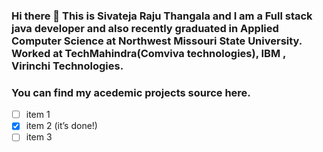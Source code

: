 ### Hi there 👋 This is Sivateja Raju Thangala and I am a Full stack java developer and also recently graduated in Applied Computer Science at Northwest Missouri State University. Worked at TechMahindra(Comviva technologies), IBM , Virinchi Technologies.

### You can find my acedemic projects source here.




- [ ] item 1
- [x] item 2 (it’s done!)
- [ ] item 3
